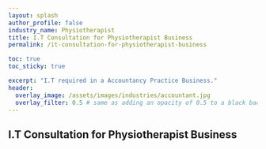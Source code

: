 ```yaml
---
layout: splash 
author_profile: false 
industry_name: Physiotherapist
title: I.T Consultation for Physiotherapist Business
permalink: /it-consultation-for-physiotherapist-business

toc: true
toc_sticky: true

excerpt: "I.T required in a Accountancy Practice Business."
header:
  overlay_image: /assets/images/industries/accountant.jpg
  overlay_filter: 0.5 # same as adding an opacity of 0.5 to a black background
---
```


## I.T Consultation for Physiotherapist Business